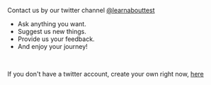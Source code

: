 <p>Contact us by our twitter channel <a href="https://twitter.com/learnabouttest">@learnabouttest</a></p>
<ul>
   <li>Ask anything you want.</li>
   <li>Suggest us new things.</li>
   <li>Provide us your feedback.</li>
   <li>And enjoy your journey!</li>
 </ul>
<br>
<p>If you don't have a twitter account, create your own right now, <a href="https://twitter.com/">here</a></p>
